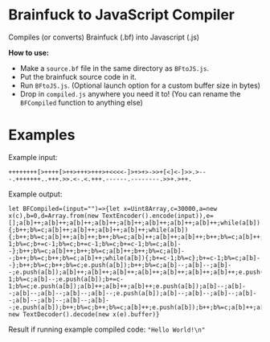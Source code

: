 # Brainfuck to JavaScript Compiler
Compiles (or converts) Brainfuck (.bf) into Javascript (.js)

**How to use:**
- Make a `source.bf` file in the same directory as `BFtoJS.js`.
- Put the brainfuck source code in it.
- Run `BFtoJS.js`. (Optional launch option for a custom buffer size in bytes)
- Drop in `compiled.js` anywhere you need it to! (You can rename the `BFCompiled` function to anything else)

# Examples
Example input:
```bf
++++++++[>++++[>++>+++>+++>+<<<<-]>+>+>->>+[<]<-]>>.>---.+++++++..+++.>>.<-.<.+++.------.--------.>>+.>++.
```
Example output:
```JS
let BFCompiled=(input="")=>{let x=Uint8Array,c=30000,a=new x(c),b=0,d=Array.from(new TextEncoder().encode(input)),e=[];a[b]++;a[b]++;a[b]++;a[b]++;a[b]++;a[b]++;a[b]++;a[b]++;while(a[b]){;b++;b%=c;a[b]++;a[b]++;a[b]++;a[b]++;while(a[b]){;b++;b%=c;a[b]++;a[b]++;b++;b%=c;a[b]++;a[b]++;a[b]++;b++;b%=c;a[b]++;a[b]++;a[b]++;b++;b%=c;a[b]++;b+=c-1;b%=c;b+=c-1;b%=c;b+=c-1;b%=c;b+=c-1;b%=c;a[b]--};b++;b%=c;a[b]++;b++;b%=c;a[b]++;b++;b%=c;a[b]--;b++;b%=c;b++;b%=c;a[b]++;while(a[b]){;b+=c-1;b%=c};b+=c-1;b%=c;a[b]--};b++;b%=c;b++;b%=c;e.push(a[b]);b++;b%=c;a[b]--;a[b]--;a[b]--;e.push(a[b]);a[b]++;a[b]++;a[b]++;a[b]++;a[b]++;a[b]++;a[b]++;e.push(a[b]);e.push(a[b]);a[b]++;a[b]++;a[b]++;e.push(a[b]);b++;b%=c;b++;b%=c;e.push(a[b]);b+=c-1;b%=c;a[b]--;e.push(a[b]);b+=c-1;b%=c;e.push(a[b]);a[b]++;a[b]++;a[b]++;e.push(a[b]);a[b]--;a[b]--;a[b]--;a[b]--;a[b]--;a[b]--;e.push(a[b]);a[b]--;a[b]--;a[b]--;a[b]--;a[b]--;a[b]--;a[b]--;a[b]--;e.push(a[b]);b++;b%=c;b++;b%=c;a[b]++;e.push(a[b]);b++;b%=c;a[b]++;a[b]++;e.push(a[b]);return new TextDecoder().decode(new x(e).buffer)}
```
Result if running example compiled code: `"Hello World!\n"`
